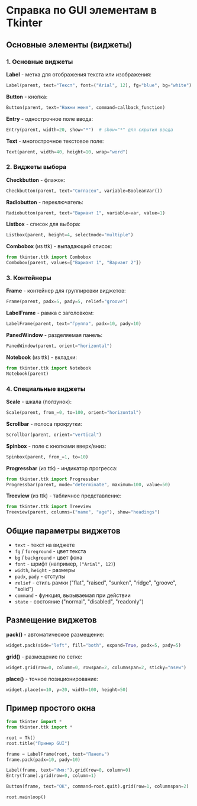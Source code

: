 # Справка по GUI элементам в Tkinter

## Основные элементы (виджеты)

### 1. Основные виджеты

**Label** - метка для отображения текста или изображения:
```python
Label(parent, text="Текст", font=("Arial", 12), fg="blue", bg="white")
```

**Button** - кнопка:
```python
Button(parent, text="Нажми меня", command=callback_function)
```

**Entry** - однострочное поле ввода:
```python
Entry(parent, width=20, show="*")  # show="*" для скрытия ввода
```

**Text** - многострочное текстовое поле:
```python
Text(parent, width=40, height=10, wrap="word")
```

### 2. Виджеты выбора

**Checkbutton** - флажок:
```python
Checkbutton(parent, text="Согласен", variable=BooleanVar())
```

**Radiobutton** - переключатель:
```python
Radiobutton(parent, text="Вариант 1", variable=var, value=1)
```

**Listbox** - список для выбора:
```python
Listbox(parent, height=4, selectmode="multiple")
```

**Combobox** (из ttk) - выпадающий список:
```python
from tkinter.ttk import Combobox
Combobox(parent, values=["Вариант 1", "Вариант 2"])
```

### 3. Контейнеры

**Frame** - контейнер для группировки виджетов:
```python
Frame(parent, padx=5, pady=5, relief="groove")
```

**LabelFrame** - рамка с заголовком:
```python
LabelFrame(parent, text="Группа", padx=10, pady=10)
```

**PanedWindow** - разделяемая панель:
```python
PanedWindow(parent, orient="horizontal")
```

**Notebook** (из ttk) - вкладки:
```python
from tkinter.ttk import Notebook
Notebook(parent)
```

### 4. Специальные виджеты

**Scale** - шкала (ползунок):
```python
Scale(parent, from_=0, to=100, orient="horizontal")
```

**Scrollbar** - полоса прокрутки:
```python
Scrollbar(parent, orient="vertical")
```

**Spinbox** - поле с кнопками вверх/вниз:
```python
Spinbox(parent, from_=1, to=10)
```

**Progressbar** (из ttk) - индикатор прогресса:
```python
from tkinter.ttk import Progressbar
Progressbar(parent, mode="determinate", maximum=100, value=50)
```

**Treeview** (из ttk) - табличное представление:
```python
from tkinter.ttk import Treeview
Treeview(parent, columns=("name", "age"), show="headings")
```

## Общие параметры виджетов

- `text` - текст на виджете
- `fg` / `foreground` - цвет текста
- `bg` / `background` - цвет фона
- `font` - шрифт (например, `("Arial", 12)`)
- `width`, `height` - размеры
- `padx`, `pady` - отступы
- `relief` - стиль рамки ("flat", "raised", "sunken", "ridge", "groove", "solid")
- `command` - функция, вызываемая при действии
- `state` - состояние ("normal", "disabled", "readonly")

## Размещение виджетов

**pack()** - автоматическое размещение:
```python
widget.pack(side="left", fill="both", expand=True, padx=5, pady=5)
```

**grid()** - размещение по сетке:
```python
widget.grid(row=0, column=0, rowspan=2, columnspan=2, sticky="nsew")
```

**place()** - точное позиционирование:
```python
widget.place(x=10, y=20, width=100, height=50)
```

## Пример простого окна

```python
from tkinter import *
from tkinter.ttk import *

root = Tk()
root.title("Пример GUI")

frame = LabelFrame(root, text="Панель")
frame.pack(padx=10, pady=10)

Label(frame, text="Имя:").grid(row=0, column=0)
Entry(frame).grid(row=0, column=1)

Button(frame, text="OK", command=root.quit).grid(row=1, columnspan=2)

root.mainloop()
```
